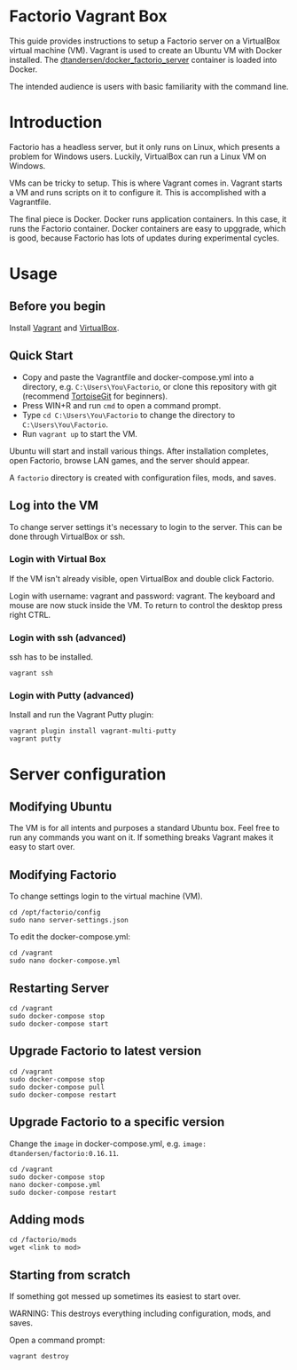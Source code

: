 # Factorio Vagrant Box

This guide provides instructions to setup a Factorio server on a VirtualBox virtual machine (VM). Vagrant is used to create an Ubuntu VM with Docker installed. The [dtandersen/docker_factorio_server](https://github.com/dtandersen/docker_factorio_server) container is loaded into Docker.

The intended audience is users with basic familiarity with the command line.

# Introduction

Factorio has a headless server, but it only runs on Linux, which presents a problem for Windows users. Luckily, VirtualBox can run a Linux VM on Windows.

VMs can be tricky to setup. This is where Vagrant comes in. Vagrant starts a VM and runs scripts on it to configure it. This is accomplished with a Vagrantfile.

The final piece is Docker. Docker runs application containers. In this case, it runs the Factorio container. Docker containers are easy to upggrade, which is good, because Factorio has lots of updates during experimental cycles.


# Usage

## Before you begin

Install [Vagrant](https://www.vagrantup.com/downloads.html) and [VirtualBox](https://www.virtualbox.org/wiki/Downloads).


## Quick Start

* Copy and paste the Vagrantfile and docker-compose.yml into a directory, e.g. `C:\Users\You\Factorio`, or clone this repository with git (recommend [TortoiseGit](https://tortoisegit.org/download/) for beginners).
* Press WIN+R and run `cmd` to open a command prompt.
* Type `cd C:\Users\You\Factorio` to change the directory to `C:\Users\You\Factorio`.
* Run `vagrant up` to start the VM.

Ubuntu will start and install various things. After installation completes, open Factorio, browse LAN games, and the server should appear.

A `factorio` directory is created with configuration files, mods, and saves.


## Log into the VM

To change server settings it's necessary to login to the server. This can be done through VirtualBox or ssh.


### Login with Virtual Box

If the VM isn't already visible, open VirtualBox and double click Factorio.

Login with username: vagrant and password: vagrant. The keyboard and mouse are now stuck inside the VM. To return to control the desktop press right CTRL.


### Login with ssh (advanced)

ssh has to be installed.

```
vagrant ssh
```


### Login with Putty (advanced)

Install and run the Vagrant Putty plugin:

```
vagrant plugin install vagrant-multi-putty
vagrant putty
```

# Server configuration

## Modifying Ubuntu

The VM is for all intents and purposes a standard Ubuntu box. Feel free to run any commands you want on it. If something breaks Vagrant makes it easy to start over.


## Modifying Factorio



To change settings login to the virtual machine (VM).

```
cd /opt/factorio/config
sudo nano server-settings.json
```

To edit the docker-compose.yml:

```
cd /vagrant
sudo nano docker-compose.yml
```


## Restarting Server

```
cd /vagrant
sudo docker-compose stop
sudo docker-compose start
```


## Upgrade Factorio to latest version

```
cd /vagrant
sudo docker-compose stop
sudo docker-compose pull
sudo docker-compose restart
```


## Upgrade Factorio to a specific version

Change the `image` in docker-compose.yml, e.g. `image: dtandersen/factorio:0.16.11`.

```
cd /vagrant
sudo docker-compose stop
nano docker-compose.yml
sudo docker-compose restart
```


## Adding mods

```
cd /factorio/mods
wget <link to mod>
```


## Starting from scratch

If something got messed up sometimes its easiest to start over.

WARNING: This destroys everything including configuration, mods, and saves.

Open a command prompt:

```
vagrant destroy
```